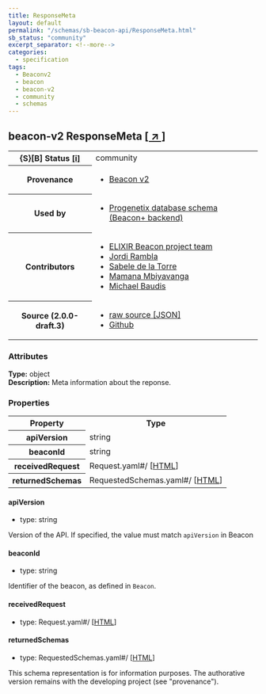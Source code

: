 ```yaml
---
title: ResponseMeta
layout: default
permalink: "/schemas/sb-beacon-api/ResponseMeta.html"
sb_status: "community"
excerpt_separator: <!--more-->
categories:
  - specification
tags:
  - Beaconv2
  - beacon
  - beacon-v2
  - community
  - schemas
---
```


<div id="schema-header-title">
  <h2><span id="schema-header-title-project">beacon-v2</span> ResponseMeta <a href="https://github.com/ga4gh-beacon/sb-beacon-api" target="_BLANK">[ &nearr; ]</a></h2>
</div>

<table id="schema-header-table">
<tr>
<th>{S}[B] Status <a href="https://schemablocks.org/about/sb-status-levels.html">[i]</a></th>
<td><div id="schema-header-status">community</div></td>
</tr>
<tr><th>Provenance</th><td><ul>
<li><a href="https://github.com/ga4gh-beacon/specification-v2">Beacon v2</a></li>
</ul></td></tr>
<tr><th>Used by</th><td><ul>
<li><a href="https://github.com/progenetix/schemas/">Progenetix database schema (Beacon+ backend)</a></li>
</ul></td></tr>


<!--more-->
<tr><th>Contributors</th><td><ul>
<li><a href="https://beacon-project.io/categories/people.html">ELIXIR Beacon project team</a></li>
<li><a href="https://github.com/jrambla">Jordi Rambla</a></li>
<li><a href="https://github.com/sdelatorrep">Sabele de la Torre</a></li>
<li><a href="https://github.com/mamanambiya">Mamana Mbiyavanga</a></li>
<li><a href="https://orcid.org/0000-0002-9903-4248">Michael Baudis</a></li>
</ul></td></tr>
<tr><th>Source (2.0.0-draft.3)</th><td><ul>
<li><a href="current/ResponseMeta.json" target="_BLANK">raw source [JSON]</a></li>
<li><a href="https://github.com/ga4gh-beacon/sb-beacon-api/blob/master/schemas/ResponseMeta.yaml" target="_BLANK">Github</a></li>
</ul></td></tr>
</table>

<div id="schema-attributes-title"><h3>Attributes</h3></div>

  
__Type:__ object  
__Description:__ Meta information about the reponse.

### Properties

<table id="schema-properties-table">
<tr><th>Property</th><th>Type</th></tr>
<tr><th>apiVersion</th><td>string</td></tr>
<tr><th>beaconId</th><td>string</td></tr>
<tr><th>receivedRequest</th><td>Request.yaml#/ [<a href="./Request.html">HTML</a>]</td></tr>
<tr><th>returnedSchemas</th><td>RequestedSchemas.yaml#/ [<a href="./RequestedSchemas.html">HTML</a>]</td></tr>
</table>


#### apiVersion

* type: string

Version of the API. If specified, the value must match `apiVersion` in Beacon


#### beaconId

* type: string

Identifier of the beacon, as defined in `Beacon`.



#### receivedRequest

* type: Request.yaml#/ [<a href="./Request.html">HTML</a>]




#### returnedSchemas

* type: RequestedSchemas.yaml#/ [<a href="./RequestedSchemas.html">HTML</a>]



<div id="schema-footer"> This schema representation is for information purposes. The authorative  version remains with the developing project (see "provenance"). </div>


